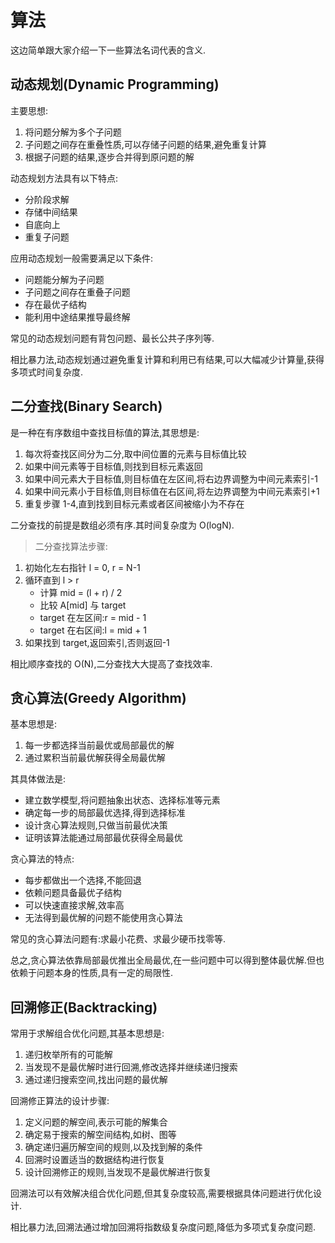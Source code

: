# 算法

这边简单跟大家介绍一下一些算法名词代表的含义.

## 动态规划(Dynamic Programming)

<TText>主要思想:</TText>

1. 将问题分解为多个子问题
2. 子问题之间存在重叠性质,可以存储子问题的结果,避免重复计算
3. 根据子问题的结果,逐步合并得到原问题的解

<TText>动态规划方法具有以下特点:</TText>

- 分阶段求解
- 存储中间结果
- 自底向上
- 重复子问题

<TText>应用动态规划一般需要满足以下条件:</TText>

- 问题能分解为子问题
- 子问题之间存在重叠子问题
- 存在最优子结构
- 能利用中途结果推导最终解

<TText type="success">常见的动态规划问题有背包问题、最长公共子序列等.</TText>

<TText type="danger">相比暴力法,动态规划通过避免重复计算和利用已有结果,可以大幅减少计算量,获得多项式时间复杂度.</TText>

## 二分查找(Binary Search)

<TText>是一种在有序数组中查找目标值的算法,其思想是:</TText>

1. 每次将查找区间分为二分,取中间位置的元素与目标值比较
2. 如果中间元素等于目标值,则找到目标元素返回
3. 如果中间元素大于目标值,则目标值在左区间,将右边界调整为中间元素索引-1
4. 如果中间元素小于目标值,则目标值在右区间,将左边界调整为中间元素索引+1
5. 重复步骤 1-4,直到找到目标元素或者区间被缩小为不存在

<TText>二分查找的前提是数组必须有序.其时间复杂度为 O(logN).</TText>

> 二分查找算法步骤:

1. 初始化左右指针 l = 0, r = N-1
2. 循环直到 l > r
   - 计算 mid = (l + r) / 2
   - 比较 A[mid] 与 target
   - target 在左区间:r = mid - 1
   - target 在右区间:l = mid + 1
3. 如果找到 target,返回索引,否则返回-1

<TText type="danger">相比顺序查找的 O(N),二分查找大大提高了查找效率.</TText>

## 贪心算法(Greedy Algorithm)

<TText>基本思想是:</TText>

1. 每一步都选择当前最优或局部最优的解
2. 通过累积当前最优解获得全局最优解

<TText>其具体做法是:</TText>

- 建立数学模型,将问题抽象出状态、选择标准等元素
- 确定每一步的局部最优选择,得到选择标准
- 设计贪心算法规则,只做当前最优决策
- 证明该算法能通过局部最优获得全局最优

<TText>贪心算法的特点:</TText>

- 每步都做出一个选择,不能回退
- 依赖问题具备最优子结构
- 可以快速直接求解,效率高
- 无法得到最优解的问题不能使用贪心算法

<TText type="success">常见的贪心算法问题有:求最小花费、求最少硬币找零等.</TText>

<TText type="danger">总之,贪心算法依靠局部最优推出全局最优,在一些问题中可以得到整体最优解.但也依赖于问题本身的性质,具有一定的局限性.</TText>

## 回溯修正(Backtracking)

<TText>常用于求解组合优化问题,其基本思想是:</TText>

1. 递归枚举所有的可能解
2. 当发现不是最优解时进行回溯,修改选择并继续递归搜索
3. 通过递归搜索空间,找出问题的最优解

<TText>回溯修正算法的设计步骤:</TText>

1. 定义问题的解空间,表示可能的解集合
2. 确定易于搜索的解空间结构,如树、图等
3. 确定递归遍历解空间的规则,以及找到解的条件
4. 回溯时设置适当的数据结构进行恢复
5. 设计回溯修正的规则,当发现不是最优解进行恢复

<TText type="success">回溯法可以有效解决组合优化问题,但其复杂度较高,需要根据具体问题进行优化设计.</TText>

<TText type="danger">相比暴力法,回溯法通过增加回溯将指数级复杂度问题,降低为多项式复杂度问题.</TText>

